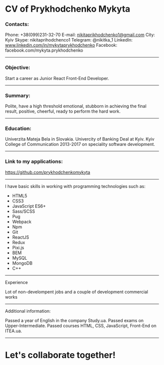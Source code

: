 # CV of Prykhodchenko Mykyta

### Contacts:

Phone:     +38(099)231-32-70
E-mail:    nikitaprikhodchenko1@gmail.com
City:      Kyiv
Skype:     nikitaprihodchenco1
Telegram:  @nikitka_1
LinkedIn:  www.linkedin.com/in/mykytaprykhodchenko
Facebook:  facebook.com/mykyta.prykhodchenko
************************************************
### Objective:

Start a career as Junior React Front-End Developer.
************************************************
### Summary:

Polite, have a high threshold emotional, stubborn in achieving the final result,
positive, cheerful, ready to perform the hard work.
************************************************
### Education:

Univerzita Mateja Bela in Slovakia. 
Univercity of Banking Deal at Kyiv. 
Kyiv College of Communication 2013-2017 on speciality software development.
************************************************
### Link to my applications: 

https://github.com/prykhodchenkomykyta
************************************************
I have basic skills in working with programming technologies such as:

* HTML5
* CSS3
* JavaScript ES6+
* Sass/SCSS
* Pug
* Webpack
* Npm
* Git
* ReactJS
* Redux
* Pixi.js
* BEM
* MySQL
* MongoDB
* С++
************************************************
Experience

Lot of non-develompent jobs and a couple of development commercial works
************************************************
Additional information:

Passed a year of English in the company Study.ua. 
Passed exams on Upper-Intermediate.
Passed courses HTML, CSS, JavaScript, Front-End on ITEA.ua.
************************************************
# Let's collaborate together!
